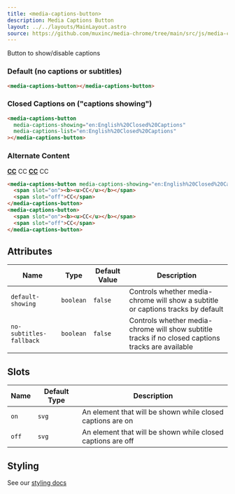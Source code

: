 ```yaml
---
title: <media-captions-button>
description: Media Captions Button
layout: ../../layouts/MainLayout.astro
source: https://github.com/muxinc/media-chrome/tree/main/src/js/media-captions-button.js
---
```


Button to show/disable captions

<h3>Default (no captions or subtitles)</h3>

<media-captions-button></media-captions-button>

```html
<media-captions-button></media-captions-button>
```

<h3>Closed Captions on ("captions showing")</h3>

<media-captions-button
  media-captions-showing="en:English%20Closed%20Captions"
  media-captions-list="en:English%20Closed%20Captions"></media-captions-button>

```html
<media-captions-button
  media-captions-showing="en:English%20Closed%20Captions"
  media-captions-list="en:English%20Closed%20Captions"
></media-captions-button>

```

<h3>Alternate Content</h3>

<media-captions-button media-captions-showing="en:English%20Closed%20Captions">
  <span slot="on"><b><u>CC</u></b></span>
  <span slot="off">CC</span>
</media-captions-button>
<media-captions-button>
  <span slot="on"><b><u>CC</u></b></span>
  <span slot="off">CC</span>
</media-captions-button>

```html
<media-captions-button media-captions-showing="en:English%20Closed%20Captions">
  <span slot="on"><b><u>CC</u></b></span>
  <span slot="off">CC</span>
</media-captions-button>
<media-captions-button>
  <span slot="on"><b><u>CC</u></b></span>
  <span slot="off">CC</span>
</media-captions-button>
```

## Attributes

| Name                    | Type      | Default Value | Description                                                                                        |
| ----------------------- | --------- | ------------- | -------------------------------------------------------------------------------------------------- |
| `default-showing` | `boolean` | `false`       | Controls whether media-chrome will show a subtitle or captions tracks by default |
| `no-subtitles-fallback` | `boolean` | `false`       | Controls whether media-chrome will show subtitle tracks if no closed captions tracks are available |

## Slots

| Name  | Default Type | Description                                                 |
| ----- | ------------ | ----------------------------------------------------------- |
| `on`  | `svg`        | An element that will be shown while closed captions are on  |
| `off` | `svg`        | An element that will be shown while closed captions are off |


## Styling

See our [styling docs](./styling#Buttons)

